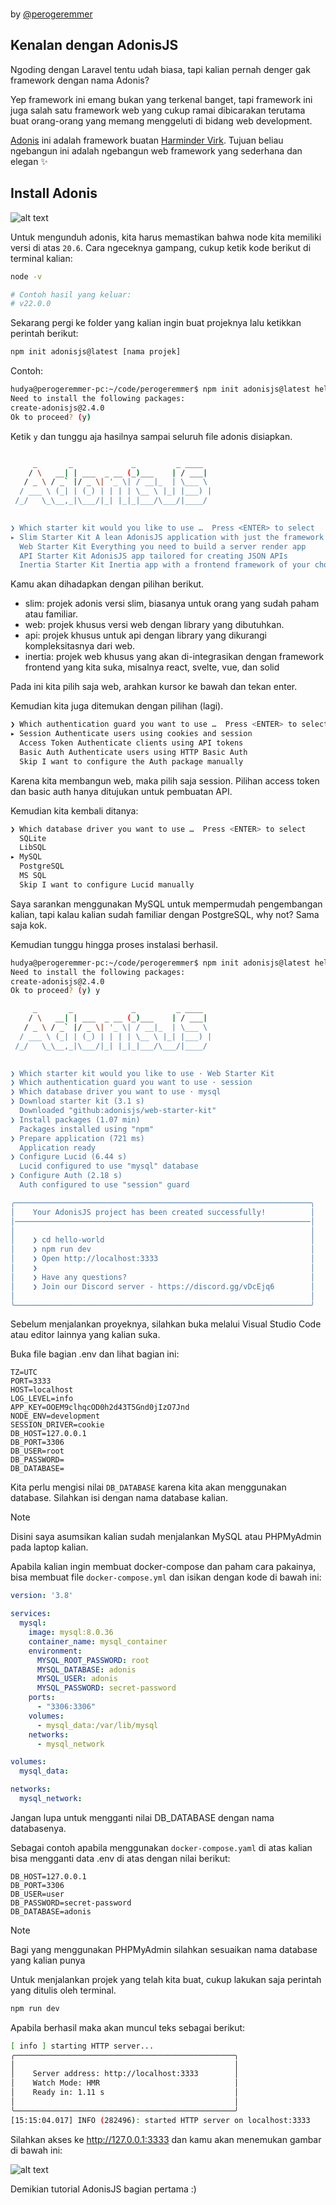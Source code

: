 <br/>

by [@perogeremmer](https://twitter.com/perogeremmer)

## Kenalan dengan AdonisJS

Ngoding dengan Laravel tentu udah biasa, tapi kalian pernah denger gak framework dengan nama Adonis?

Yep framework ini emang bukan yang terkenal banget, tapi framework ini juga salah satu framework web yang cukup ramai dibicarakan terutama buat orang-orang yang memang menggeluti di bidang web development.

[Adonis](https://adonisjs.com/) ini adalah framework buatan [Harminder Virk](https://x.com/AmanVirk1). Tujuan beliau ngebangun ini adalah ngebangun web framework yang sederhana dan elegan ✨

## Install Adonis

![alt text](assets/1.png)

Untuk mengunduh adonis, kita harus memastikan bahwa node kita memiliki versi di atas `20.6`. Cara ngeceknya gampang, cukup ketik kode berikut di terminal kalian:

```bash
node -v

# Contoh hasil yang keluar: 
# v22.0.0
```

Sekarang pergi ke folder yang kalian ingin buat projeknya lalu ketikkan perintah berikut:

```bash
npm init adonisjs@latest [nama projek]
```

Contoh:

```bash
hudya@perogeremmer-pc:~/code/perogeremmer$ npm init adonisjs@latest hello-world
Need to install the following packages:
create-adonisjs@2.4.0
Ok to proceed? (y) 
```

Ketik `y` dan tunggu aja hasilnya sampai seluruh file adonis disiapkan.

```bash

     _       _             _         _ ____  
    / \   __| | ___  _ __ (_)___    | / ___| 
   / _ \ / _` |/ _ \| '_ \| / __|_  | \___ \ 
  / ___ \ (_| | (_) | | | | \__ \ |_| |___) |
 /_/   \_\__,_|\___/|_| |_|_|___/\___/|____/ 
                                             

❯ Which starter kit would you like to use …  Press <ENTER> to select
▸ Slim Starter Kit A lean AdonisJS application with just the framework core
  Web Starter Kit Everything you need to build a server render app
  API Starter Kit AdonisJS app tailored for creating JSON APIs
  Inertia Starter Kit Inertia app with a frontend framework of your choice
```

Kamu akan dihadapkan dengan pilihan berikut.

- slim: projek adonis versi slim, biasanya untuk orang yang sudah paham atau familiar.
- web: projek khusus versi web dengan library yang dibutuhkan.
- api: projek khusus untuk api dengan library yang dikurangi kompleksitasnya dari web.
- inertia: projek web khusus yang akan di-integrasikan dengan framework frontend yang kita suka, misalnya react, svelte, vue, dan solid

Pada ini kita pilih saja web, arahkan kursor ke bawah dan tekan enter.

Kemudian kita juga ditemukan dengan pilihan (lagi).

```bash
❯ Which authentication guard you want to use …  Press <ENTER> to select
▸ Session Authenticate users using cookies and session
  Access Token Authenticate clients using API tokens
  Basic Auth Authenticate users using HTTP Basic Auth
  Skip I want to configure the Auth package manually
```

Karena kita membangun web, maka pilih saja session. Pilihan access token dan basic auth hanya ditujukan untuk pembuatan API.

Kemudian kita kembali ditanya:

```bash
❯ Which database driver you want to use …  Press <ENTER> to select
  SQLite
  LibSQL
▸ MySQL
  PostgreSQL
  MS SQL
  Skip I want to configure Lucid manually
```

Saya sarankan menggunakan MySQL untuk mempermudah pengembangan kalian, tapi kalau kalian sudah familiar dengan PostgreSQL, why not? Sama saja kok.

Kemudian tunggu hingga proses instalasi berhasil.

```bash
hudya@perogeremmer-pc:~/code/perogeremmer$ npm init adonisjs@latest hello-world
Need to install the following packages:
create-adonisjs@2.4.0
Ok to proceed? (y) y

     _       _             _         _ ____  
    / \   __| | ___  _ __ (_)___    | / ___| 
   / _ \ / _` |/ _ \| '_ \| / __|_  | \___ \ 
  / ___ \ (_| | (_) | | | | \__ \ |_| |___) |
 /_/   \_\__,_|\___/|_| |_|_|___/\___/|____/ 
                                             

❯ Which starter kit would you like to use · Web Starter Kit
❯ Which authentication guard you want to use · session
❯ Which database driver you want to use · mysql
❯ Download starter kit (3.1 s)
  Downloaded "github:adonisjs/web-starter-kit"
❯ Install packages (1.07 min)
  Packages installed using "npm"
❯ Prepare application (721 ms)
  Application ready
❯ Configure Lucid (6.44 s)
  Lucid configured to use "mysql" database
❯ Configure Auth (2.18 s)
  Auth configured to use "session" guard

╭──────────────────────────────────────────────────────────────────╮
│    Your AdonisJS project has been created successfully!          │
│──────────────────────────────────────────────────────────────────│
│                                                                  │
│    ❯ cd hello-world                                              │
│    ❯ npm run dev                                                 │
│    ❯ Open http://localhost:3333                                  │
│    ❯                                                             │
│    ❯ Have any questions?                                         │
│    ❯ Join our Discord server - https://discord.gg/vDcEjq6        │
│                                                                  │
╰──────────────────────────────────────────────────────────────────╯
```

Sebelum menjalankan proyeknya, silahkan buka melalui Visual Studio Code atau editor lainnya yang kalian suka.

Buka file bagian .env dan lihat bagian ini:

```plain
TZ=UTC
PORT=3333
HOST=localhost
LOG_LEVEL=info
APP_KEY=OOEM9clhqcOD0h2d43T5Gnd0jIzO7Jnd
NODE_ENV=development
SESSION_DRIVER=cookie
DB_HOST=127.0.0.1
DB_PORT=3306
DB_USER=root
DB_PASSWORD=
DB_DATABASE=
```

Kita perlu mengisi nilai `DB_DATABASE` karena kita akan menggunakan database. Silahkan isi dengan nama database kalian.

> [!NOTE]
> Disini saya asumsikan kalian sudah menjalankan MySQL atau PHPMyAdmin pada laptop kalian.

Apabila kalian ingin membuat docker-compose dan paham cara pakainya, bisa membuat file `docker-compose.yml` dan isikan dengan kode di bawah ini:

```yml
version: '3.8'

services:
  mysql:
    image: mysql:8.0.36
    container_name: mysql_container
    environment:
      MYSQL_ROOT_PASSWORD: root
      MYSQL_DATABASE: adonis
      MYSQL_USER: adonis
      MYSQL_PASSWORD: secret-password
    ports:
      - "3306:3306"
    volumes:
      - mysql_data:/var/lib/mysql
    networks:
      - mysql_network

volumes:
  mysql_data:

networks:
  mysql_network:
```

Jangan lupa untuk mengganti nilai DB_DATABASE dengan nama databasenya.

Sebagai contoh apabila menggunakan `docker-compose.yaml` di atas kalian bisa mengganti data .env di atas dengan nilai berikut:

```text
DB_HOST=127.0.0.1
DB_PORT=3306
DB_USER=user
DB_PASSWORD=secret-password
DB_DATABASE=adonis
```

> [!NOTE]
> Bagi yang menggunakan PHPMyAdmin silahkan sesuaikan nama database yang kalian punya

Untuk menjalankan projek yang telah kita buat, cukup lakukan saja perintah yang ditulis oleh terminal.

```bash
npm run dev
```

Apabila berhasil maka akan muncul teks sebagai berikut:

```bash
[ info ] starting HTTP server...
╭─────────────────────────────────────────────────╮
│                                                 │
│    Server address: http://localhost:3333        │
│    Watch Mode: HMR                              │
│    Ready in: 1.11 s                             │
│                                                 │
╰─────────────────────────────────────────────────╯
[15:15:04.017] INFO (282496): started HTTP server on localhost:3333
```

Silahkan akses ke http://127.0.0.1:3333 dan kamu akan menemukan gambar di bawah ini:


![alt text](./assets/2.png)

Demikian tutorial AdonisJS bagian pertama :)